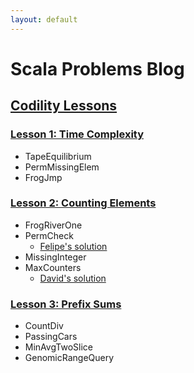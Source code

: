 ```yaml
---
layout: default
---
```

# Scala Problems Blog

## [Codility Lessons](https://codility.com/programmers/lessons/)

### [Lesson 1: Time Complexity](https://codility.com/programmers/lessons/1)
- TapeEquilibrium
- PermMissingElem
- FrogJmp

### [Lesson 2: Counting Elements](https://codility.com/programmers/lessons/2)
- FrogRiverOne
- PermCheck
  - [Felipe's solution](https://codility.com/demo/results/demoC7B3DN-3UN/)
- MissingInteger
- MaxCounters
  - [David's solution](https://codility.com/demo/results/demo7RX587-FRJ/)

### [Lesson 3: Prefix Sums](https://codility.com/programmers/lessons/3)
- CountDiv
- PassingCars
- MinAvgTwoSlice
- GenomicRangeQuery
